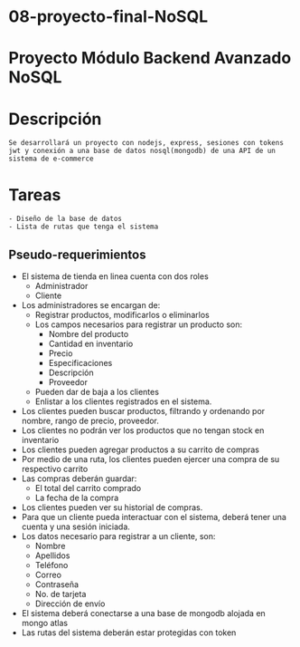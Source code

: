 # 08-proyecto-final-NoSQL

# Proyecto Módulo Backend Avanzado NoSQL
# Descripción
    Se desarrollará un proyecto con nodejs, express, sesiones con tokens jwt y conexión a una base de datos nosql(mongodb) de una API de un sistema de e-commerce
# Tareas
    - Diseño de la base de datos
    - Lista de rutas que tenga el sistema
## Pseudo-requerimientos
- El sistema de tienda en linea cuenta con dos roles
  - Administrador
  - Cliente
- Los administradores se encargan de:
  - Registrar productos, modificarlos o eliminarlos
  - Los campos necesarios para registrar un producto son:
    - Nombre del producto
    - Cantidad en inventario
    - Precio
    - Especificaciones
    - Descripción
    - Proveedor
  - Pueden dar de baja a los clientes
  - Enlistar a los clientes registrados en el sistema.
- Los clientes pueden buscar productos, filtrando y ordenando por nombre, rango de precio, proveedor.
- Los clientes no podrán ver los productos que no tengan stock en inventario
- Los clientes pueden agregar productos a su carrito de compras
- Por medio de una ruta, los clientes pueden ejercer una compra de su respectivo carrito
- Las compras deberán guardar:
  - El total del carrito comprado
  - La fecha de la compra
- Los clientes pueden ver su historial de compras.
- Para que un cliente pueda interactuar con el sistema, deberá tener una cuenta y una sesión iniciada.
- Los datos necesario para registrar a un cliente, son:
  - Nombre
  - Apellidos
  - Teléfono
  - Correo
  - Contraseña
  - No. de tarjeta
  - Dirección de envío
- El sistema deberá conectarse a una base de mongodb alojada en mongo atlas
- Las rutas del sistema deberán estar protegidas con token